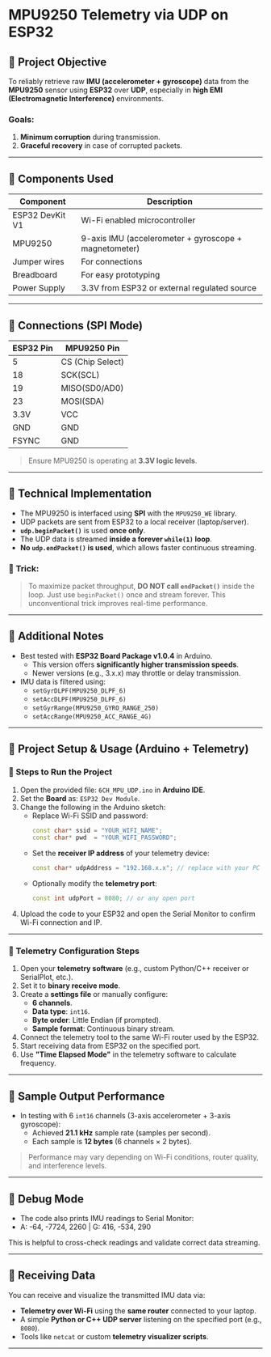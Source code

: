 # MPU9250 Telemetry via UDP on ESP32

## 📌 Project Objective

To reliably retrieve raw **IMU (accelerometer + gyroscope)** data from the **MPU9250** sensor using **ESP32** over **UDP**, especially in **high EMI (Electromagnetic Interference)** environments.

### Goals:
1. **Minimum corruption** during transmission.
2. **Graceful recovery** in case of corrupted packets.

---

## 🧰 Components Used

| Component       | Description                               |
|----------------|-------------------------------------------|
| ESP32 DevKit V1| Wi-Fi enabled microcontroller             |
| MPU9250        | 9-axis IMU (accelerometer + gyroscope + magnetometer) |
| Jumper wires   | For connections                           |
| Breadboard     | For easy prototyping                      |
| Power Supply   | 3.3V from ESP32 or external regulated source |

---

## 🔌 Connections (SPI Mode)

| ESP32 Pin | MPU9250 Pin |
|-----------|-------------|
| 5         | CS (Chip Select) |
| 18        | SCK(SCL) |
| 19        | MISO(SD0/AD0) |
| 23        | MOSI(SDA) |
| 3.3V      | VCC |
| GND       | GND |
| FSYNC     | GND |

> Ensure MPU9250 is operating at **3.3V logic levels**.

---

## 🧠 Technical Implementation

- The MPU9250 is interfaced using **SPI** with the `MPU9250_WE` library.
- UDP packets are sent from ESP32 to a local receiver (laptop/server).
- **`udp.beginPacket()`** is used **once only**.
- The UDP data is streamed **inside a forever `while(1)` loop**.
- **No `udp.endPacket()` is used**, which allows faster continuous streaming.

### 🚨 Trick:
> To maximize packet throughput, **DO NOT call `endPacket()`** inside the loop. Just use `beginPacket()` once and stream forever. This unconventional trick improves real-time performance.

---

## 📝 Additional Notes

- Best tested with **ESP32 Board Package v1.0.4** in Arduino.
    - This version offers **significantly higher transmission speeds**.
    - Newer versions (e.g., 3.x.x) may throttle or delay transmission.
- IMU data is filtered using:
  - `setGyrDLPF(MPU9250_DLPF_6)`
  - `setAccDLPF(MPU9250_DLPF_6)`
  - `setGyrRange(MPU9250_GYRO_RANGE_250)`
  - `setAccRange(MPU9250_ACC_RANGE_4G)`

---

## 📎 Project Setup & Usage (Arduino + Telemetry)

### 🔧 Steps to Run the Project

1. Open the provided file: `6CH_MPU_UDP.ino` in **Arduino IDE**.
2. Set the **Board** as: `ESP32 Dev Module`.
3. Change the following in the Arduino sketch:
   - Replace Wi-Fi SSID and password:
     ```cpp
     const char* ssid = "YOUR_WIFI_NAME";
     const char* pwd  = "YOUR_WIFI_PASSWORD";
     ```
   - Set the **receiver IP address** of your telemetry device:
     ```cpp
     const char* udpAddress = "192.168.x.x"; // replace with your PC or NUC IP
     ```
   - Optionally modify the **telemetry port**:
     ```cpp
     const int udpPort = 8080; // or any open port
     ```
4. Upload the code to your ESP32 and open the Serial Monitor to confirm Wi-Fi connection and IP.

---

### 📡 Telemetry Configuration Steps

1. Open your **telemetry software** (e.g., custom Python/C++ receiver or SerialPlot, etc.).
2. Set it to **binary receive mode**.
3. Create a **settings file** or manually configure:
   - **6 channels**.
   - **Data type**: `int16`.
   - **Byte order**: Little Endian (if prompted).
   - **Sample format**: Continuous binary stream.
4. Connect the telemetry tool to the same Wi-Fi router used by the ESP32.
5. Start receiving data from ESP32 on the specified port.
6. Use **"Time Elapsed Mode"** in the telemetry software to calculate frequency.

---

## 🚀 Sample Output Performance

- In testing with 6 `int16` channels (3-axis accelerometer + 3-axis gyroscope):
  - Achieved **21.1 kHz** sample rate (samples per second).
  - Each sample is **12 bytes** (6 channels × 2 bytes).

> Performance may vary depending on Wi-Fi conditions, router quality, and interference levels.

---

## 🧪 Debug Mode

- The code also prints IMU readings to Serial Monitor:
- A: -64, -7724, 2260 | G: 416, -534, 290

This is helpful to cross-check readings and validate correct data streaming.

---

## 📡 Receiving Data

You can receive and visualize the transmitted IMU data via:

- **Telemetry over Wi-Fi** using the **same router** connected to your laptop.
- A simple **Python or C++ UDP server** listening on the specified port (e.g., `8080`).
- Tools like `netcat` or custom **telemetry visualizer scripts**.

---

